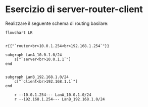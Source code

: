# Esercizio di server-router-client

Realizzare il seguente schema di routing basilare:

```mermaid
flowchart LR


r{{"`router<br>10.0.1.254<br>192.168.1.254`"}}

subgraph LanA_10.0.1.0/24
    s["`server<br>10.0.1.1`"]
end


subgraph LanB_192.168.1.0/24
    c["`client<br>192.168.1.1`"]
end

    r --10.0.1.254--- LanA_10.0.1.0/24
    r --192.168.1.254--- LanB_192.168.1.0/24
```
